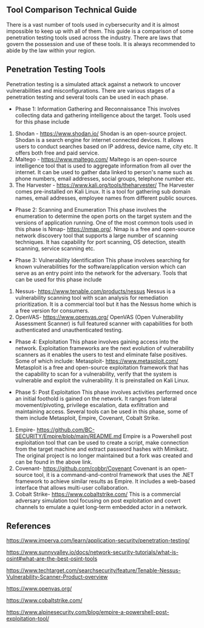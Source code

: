 ## Tool Comparison Technical Guide

There is a vast number of tools used in cybersecurity and it is almost impossible to keep up with all of them. 
This guide is a comparison of some penetration testing tools used across the industry. There are laws that govern the possession and use of these tools. It is always recommended to abide by the law within your region.

## Penetration Testing Tools

Penetration testing is a simulated attack against a network to uncover vulnerabilities and misconfigurations. There are various stages of a penetration testing and several tools can be used in each phase.

- Phase 1: Information Gathering and Reconnaissance
This involves collecting data and gathering intelligence about the target.
Tools used for this phase include
1. Shodan - https://www.shodan.io/
Shodan  is an open-source project. Shodan is a search engine for internet connected devices. It allows users to conduct searches based on IP address, device name, city etc. It offers both free and paid service.
2. Maltego - https://www.maltego.com/
Maltego is an open-source intelligence tool that is used to aggregate  information from all over the internet. It can be used to gather data linked to person's name such as phone numbers, email addresses, social groups, telephone number etc. 
3. The Harvester - https://www.kali.org/tools/theharvester/
The Harvester comes pre-installed on Kali Linux. It is a tool for gathering sub domain names, email addresses, employee names from different public sources. 

- Phase 2: Scanning and Enumeration
This phase involves the enumeration to determine the open ports on the target system and the versions of application running. One of the most common tools used in this phase is Nmap- https://nmap.org/.
Nmap is a free and open-source network discovery tool that supports a large number of scanning techniques. It has capability for port scanning, OS detection, stealth scanning, service scanning etc. 

- Phase 3: Vulnerability Identification
This phase involves searching for known vulnerabilities for the software/application version which can serve as an entry point into the network for the adversary. Tools that can be used for this phase include
1. Nessus- https://www.tenable.com/products/nessus
Nessus is a vulnerability scanning tool with scan analysis for remediation prioritization. It is a commercial tool but it has the Nessus home which is a free version for consumers. 
2. OpenVAS- https://www.openvas.org/
 OpenVAS (Open Vulnerability Assessment Scanner) is full featured scanner with capabilities for both authenticated and unauthenticated testing. 

- Phase 4: Exploitation
This phase involves gaining access into the network.  Exploitation frameworks are the next evolution of vulnerability scanners as it enables the users to test and eliminate false positives. Some of which include:
Metasploit- https://www.metasploit.com/
Metasploit is a free and open-source exploitation framework that has the capability to scan for a vulnerability, verify that the system is vulnerable and exploit the vulnerability. It is preinstalled on Kali Linux.

- Phase 5: Post Exploitation
This phase involves activities performed once an initial foothold is gained on the network. It ranges from lateral movement/pivoting, privilege escalation, data exfiltration and maintaining access.  Several tools can be used in this phase, some of them include Metasploit, Empire, Covenant, Cobalt Strike.
1. Empire- https://github.com/BC-SECURITY/Empire/blob/main/README.md
Empire is a Powershell post exploitation tool that can be used to create a script, make connection from the target machine and extract password hashes with Mimikatz. The original project is no longer maintained but a fork was created and can be found in the above link.
2. Covenant- https://github.com/cobbr/Covenant
Covenant is an open-source tool, it is a command-and-control framework that uses the .NET framework to achieve similar results as Empire. It includes a web-based interface that allows multi-user collaboration.
3. Cobalt Strike- https://www.cobaltstrike.com/
This is a commercial adversary simulation tool focusing on post exploitation and covert channels to emulate a quiet long-term embedded actor in a network.


## References
https://www.imperva.com/learn/application-security/penetration-testing/

https://www.sunnyvalley.io/docs/network-security-tutorials/what-is-osint#what-are-the-best-osint-tools

https://www.techtarget.com/searchsecurity/feature/Tenable-Nessus-Vulnerability-Scanner-Product-overview

https://www.openvas.org/

https://www.cobaltstrike.com/

https://www.alpinesecurity.com/blog/empire-a-powershell-post-exploitation-tool/






